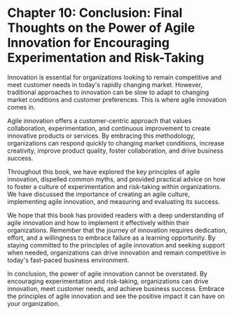Chapter 10: Conclusion: Final Thoughts on the Power of Agile Innovation for Encouraging Experimentation and Risk-Taking
=======================================================================================================================

Innovation is essential for organizations looking to remain competitive and meet customer needs in today's rapidly changing market. However, traditional approaches to innovation can be slow to adapt to changing market conditions and customer preferences. This is where agile innovation comes in.

Agile innovation offers a customer-centric approach that values collaboration, experimentation, and continuous improvement to create innovative products or services. By embracing this methodology, organizations can respond quickly to changing market conditions, increase creativity, improve product quality, foster collaboration, and drive business success.

Throughout this book, we have explored the key principles of agile innovation, dispelled common myths, and provided practical advice on how to foster a culture of experimentation and risk-taking within organizations. We have discussed the importance of creating an agile culture, implementing agile innovation, and measuring and evaluating its success.

We hope that this book has provided readers with a deep understanding of agile innovation and how to implement it effectively within their organizations. Remember that the journey of innovation requires dedication, effort, and a willingness to embrace failure as a learning opportunity. By staying committed to the principles of agile innovation and seeking support when needed, organizations can drive innovation and remain competitive in today's fast-paced business environment.

In conclusion, the power of agile innovation cannot be overstated. By encouraging experimentation and risk-taking, organizations can drive innovation, meet customer needs, and achieve business success. Embrace the principles of agile innovation and see the positive impact it can have on your organization.
